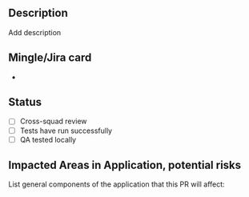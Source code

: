 ## Description
Add description

## Mingle/Jira card
* [<card number>](<URL>)

## Status

- [ ] Cross-squad review
- [ ] Tests have run successfully
- [ ] QA tested locally
## Impacted Areas in Application, potential risks
List general components of the application that this PR will affect:

